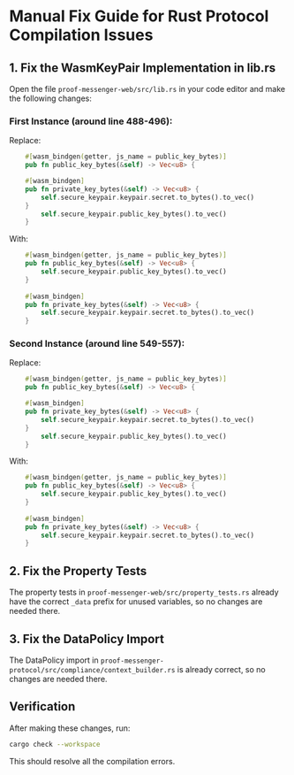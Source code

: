 # Manual Fix Guide for Rust Protocol Compilation Issues

## 1. Fix the WasmKeyPair Implementation in lib.rs

Open the file `proof-messenger-web/src/lib.rs` in your code editor and make the following changes:

### First Instance (around line 488-496):

Replace:
```rust
    #[wasm_bindgen(getter, js_name = public_key_bytes)]
    pub fn public_key_bytes(&self) -> Vec<u8> {

    #[wasm_bindgen]
    pub fn private_key_bytes(&self) -> Vec<u8> {
        self.secure_keypair.keypair.secret.to_bytes().to_vec()
    }
        self.secure_keypair.public_key_bytes().to_vec()
    }
```

With:
```rust
    #[wasm_bindgen(getter, js_name = public_key_bytes)]
    pub fn public_key_bytes(&self) -> Vec<u8> {
        self.secure_keypair.public_key_bytes().to_vec()
    }
    
    #[wasm_bindgen]
    pub fn private_key_bytes(&self) -> Vec<u8> {
        self.secure_keypair.keypair.secret.to_bytes().to_vec()
    }
```

### Second Instance (around line 549-557):

Replace:
```rust
    #[wasm_bindgen(getter, js_name = public_key_bytes)]
    pub fn public_key_bytes(&self) -> Vec<u8> {

    #[wasm_bindgen]
    pub fn private_key_bytes(&self) -> Vec<u8> {
        self.secure_keypair.keypair.secret.to_bytes().to_vec()
    }
        self.secure_keypair.public_key_bytes().to_vec()
    }
```

With:
```rust
    #[wasm_bindgen(getter, js_name = public_key_bytes)]
    pub fn public_key_bytes(&self) -> Vec<u8> {
        self.secure_keypair.public_key_bytes().to_vec()
    }
    
    #[wasm_bindgen]
    pub fn private_key_bytes(&self) -> Vec<u8> {
        self.secure_keypair.keypair.secret.to_bytes().to_vec()
    }
```

## 2. Fix the Property Tests

The property tests in `proof-messenger-web/src/property_tests.rs` already have the correct `_data` prefix for unused variables, so no changes are needed there.

## 3. Fix the DataPolicy Import

The DataPolicy import in `proof-messenger-protocol/src/compliance/context_builder.rs` is already correct, so no changes are needed there.

## Verification

After making these changes, run:
```bash
cargo check --workspace
```

This should resolve all the compilation errors.